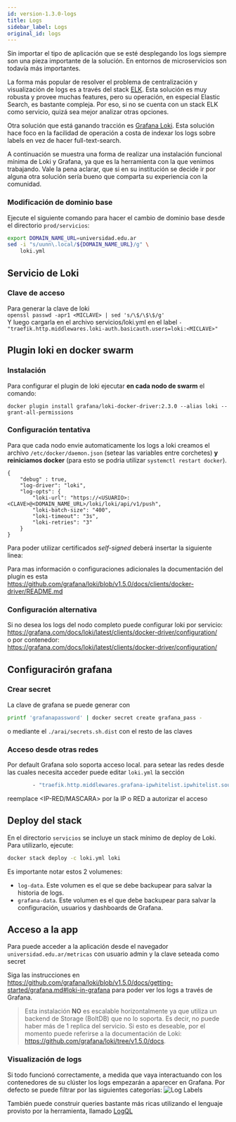 ```yaml
---
id: version-1.3.0-logs
title: Logs
sidebar_label: Logs
original_id: logs
---
```


Sin importar el tipo de aplicación que se esté desplegando los logs siempre son una pieza importante de la solución.
En entornos de microservicios son todavía más importantes. 

La forma más popular de resolver el problema de centralización y visualización de logs es a través del stack [ELK](https://www.elastic.co/what-is/elk-stack). Esta solución es muy robusta y provee muchas features, pero su operación, en especial Elastic Search, es bastante compleja. Por eso, si no se cuenta con un stack ELK como servicio, quizá sea mejor analizar otras opciones.

Otra solución que está ganando tracción es [Grafana Loki](https://grafana.com/oss/loki/). Esta solución hace foco en la facilidad de operación a costa de indexar los logs sobre labels en vez de hacer full-text-search.

A continuación se muestra una forma de realizar una instalación funcional mínima de Loki y Grafana, ya que es la herramienta con la que venimos trabajando. Vale la pena aclarar, que si en su institución se decide ir por alguna otra solución sería bueno que comparta su experiencia con la comunidad.

### Modificación de dominio base
Ejecute el siguiente comando para hacer el cambio de dominio base desde el directorio `prod/servicios`:
```bash
export DOMAIN_NAME_URL=universidad.edu.ar
sed -i "s/uunn\.local/${DOMAIN_NAME_URL}/g" \
    loki.yml
```

## Servicio de Loki  
### Clave de acceso
Para generar la clave de loki  
`openssl passwd -apr1 <MICLAVE> | sed 's/\$/\$\$/g'`  
Y luego cargarla en el archivo servicios/loki.yml en el label `- "traefik.http.middlewares.loki-auth.basicauth.users=loki:<MICLAVE>"`  

## Plugin loki en docker swarm  
### Instalación  
Para configurar el plugin de loki ejecutar **en cada nodo de swarm** el comando:

`docker plugin install grafana/loki-docker-driver:2.3.0 --alias loki --grant-all-permissions`

### Configuración tentativa
Para que cada nodo envie automaticamente los logs a loki creamos el archivo `/etc/docker/daemon.json` (setear las variables entre corchetes) **y reiniciamos docker** (para esto se podria utilizar `systemctl restart docker`).  

```
{
    "debug" : true,
    "log-driver": "loki",
    "log-opts": {
        "loki-url": "https://<USUARIO>:<CLAVE>@<DOMAIN_NAME_URL>/loki/loki/api/v1/push",
        "loki-batch-size": "400",
        "loki-timeout": "3s",
        "loki-retries": "3"
    }
}
```
Para poder utilizar certificados *self-signed* deberá insertar la siguiente linea: 

Para mas información o configuraciones adicionales la documentación del plugin es esta https://github.com/grafana/loki/blob/v1.5.0/docs/clients/docker-driver/README.md    
### Configuración alternativa
Si no desea los logs del nodo completo puede configurar loki por servicio:    
https://grafana.com/docs/loki/latest/clients/docker-driver/configuration/    
o por contenedor:  
https://grafana.com/docs/loki/latest/clients/docker-driver/configuration/  

## Configuracirón grafana  
### Crear secret  
La clave de grafana se puede generar con
```bash
printf 'grafanapassword' | docker secret create grafana_pass -
```
o mediante el `./arai/secrets.sh.dist` con el resto de las claves

### Acceso desde otras redes
Por default Grafana solo soporta acceso local. para setear las redes desde las cuales necesita acceder puede editar `loki.yml` la sección
```bash
        - "traefik.http.middlewares.grafana-ipwhitelist.ipwhitelist.sourcerange=127.0.0.1/32,<IP-RED/MASCARA>"
```
reemplace <IP-RED/MASCARA> por la IP o RED a autorizar el acceso

## Deploy del stack
En el directorio `servicios` se incluye un stack mínimo de deploy de Loki. Para utilizarlo, ejecute:
```bash
docker stack deploy -c loki.yml loki
```
Es importante notar estos 2 volumenes:
* `log-data`. Este volumen es el que se debe backupear para salvar la historia de logs.  
* `grafana-data`. Este volumen es el que debe backupear para salvar la configuración, usuarios y dashboards de Grafana.

## Acceso a la app
Para puede acceder a la aplicación desde el navegador `universidad.edu.ar/metricas` con usuario admin y la clave seteada como secret

Siga las instrucciones en https://github.com/grafana/loki/blob/v1.5.0/docs/getting-started/grafana.md#loki-in-grafana para poder ver los logs a través de Grafana.

> Esta instalación **NO** es escalable horizontalmente ya que utiliza un backend de Storage (BoltDB) que no lo soporta. Es decir, no puede haber más de 1 replica del servicio. Si esto es deseable, por el momento puede referirse a la documentación de Loki: https://github.com/grafana/loki/tree/v1.5.0/docs.


### Visualización de logs
Si todo funcionó correctamente, a medida que vaya interactuando con los contenedores de su clúster los logs empezarán a aparecer en Grafana. Por defecto se puede filtrar por las siguientes categorías:
![Log Labels](assets/loki1.jpeg)

También puede construir queries bastante más ricas utilizando el lenguaje provisto por la herramienta, llamado [LogQL](https://github.com/grafana/loki/blob/master/docs/logql.md)
